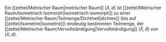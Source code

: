 Ein [[zettel/Metrischer Raum|metrischer Raum]] $(X, d)$ ist [[zettel/Metrischer Raum/Isometrisch Isomorph|isometrisch isomorph]] zu einer [[zettel/Metrischer Raum/Teilmenge/Dichtheit|dichten]] (bis auf [[zettel/Isometrie|Isometrie]]) eindeutig bestimmten Teilmenge, der [[zettel/Metrischer Raum/Vervollständigung|Vervollständigung]] $(\bar{X}, \bar{d})$ von $(X, d)$.